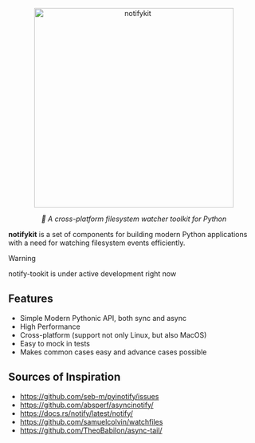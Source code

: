 <p align="center">
  <img loading="lazy" src="https://raw.githubusercontent.com/roma-glushko/notifykit/main/imgs/logo.png" width="400px" alt="notifykit">
</p>
<p align="center">
    <em>👀 A cross-platform filesystem watcher toolkit for Python</em>
</p>

**notifykit** is a set of components for building modern Python applications with a need for watching filesystem events efficiently.

> [!Warning]
> notify-tookit is under active development right now

## Features

- Simple Modern Pythonic API, both sync and async
- High Performance
- Cross-platform (support not only Linux, but also MacOS)
- Easy to mock in tests
- Makes common cases easy and advance cases possible

## Sources of Inspiration

- https://github.com/seb-m/pyinotify/issues
- https://github.com/absperf/asyncinotify/
- https://docs.rs/notify/latest/notify/
- https://github.com/samuelcolvin/watchfiles
- https://github.com/TheoBabilon/async-tail/
